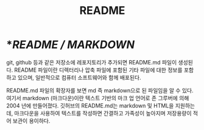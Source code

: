 ﻿---
title: "README"
categories: 
  - blogging
last_modified_at: 2020-01-26T13:00:00+09:00
toc: true
---
# **README / MARKDOWN*
git, github 등과 같은 저장소에 레포지토리가 추가되면 README.md 파일이 생성된다.
README 파일이란 디렉터리나 압축 파일에 포함된 기타 파일에 대한 정보를 포함하고 있으며, 일반적으로 컴퓨터 소프트웨어와 함께 배포된다.

README.md 파일의 확장자를 보면 md 즉 markdown으로 된 파일임을 알 수 있다.
여기서 markdown (마크다운)이란 텍스트 기반의 마크 업 언어로 존 그루버에 의해 2004 년에 만들어졌다.
깃허브의 README.md는 markdown 및 HTML을 지원하는데, 마크다운을 사용하여 텍스트를 작성하면 간결하고 가족성이 높아지며 저장용량이 적어 보관이 용이하다.